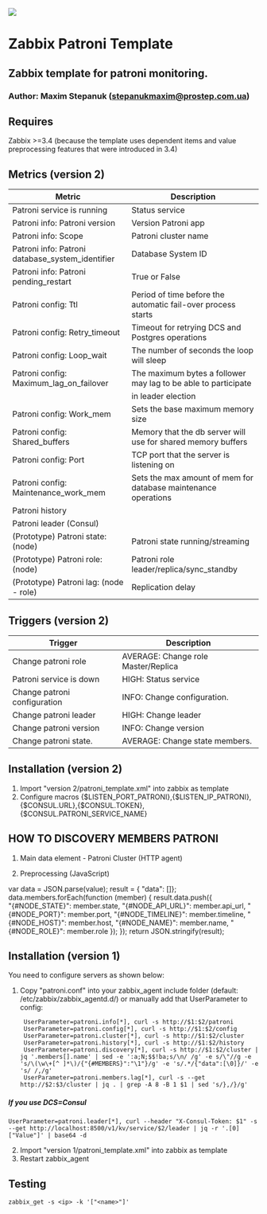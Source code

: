 ![](https://upload.wikimedia.org/wikipedia/commons/b/bf/Zabbix_logo.png)

# Zabbix Patroni Template

## Zabbix template for patroni monitoring.

### Author: Maxim Stepanuk (stepanukmaxim@prostep.com.ua)

## Requires

Zabbix >=3.4 (because the template uses dependent items and value preprocessing features that were introduced in 3.4)

## Metrics (version 2)
| Metric                                           | Description                                                    |
|--------------------------------------------------|----------------------------------------------------------------|
| Patroni service is running                       | Status service                                                 |
| Patroni info: Patroni version                    | Version Patroni app                                            |
| Patroni info: Scope                              | Patroni cluster name                                           |
| Patroni info: Patroni database_system_identifier | Database System ID                                             |
| Patroni info: Patroni pending_restart            | True or False                                                  |
| Patroni config: Ttl                              | Period of time before the automatic fail-over process starts   |
| Patroni config: Retry_timeout                    | Timeout for retrying DCS and Postgres operations               |
| Patroni config: Loop_wait                        | The number of seconds the loop will sleep                      |
| Patroni config: Maximum_lag_on_failover          | The maximum bytes a follower may lag to be able to participate |
|                                                  | in leader election                                             |
| Patroni config: Work_mem                         | Sets the base maximum memory size                              |
| Patroni config: Shared_buffers                   | Memory that the db server will use for shared memory buffers   |
| Patroni config: Port                             | TCP port that the server is listening on                       |
| Patroni config: Maintenance_work_mem             | Sets the max amount of mem for database maintenance operations |
| Patroni history                                  |                                                                | 
| Patroni leader (Consul)                          |                                                                |
| (Prototype) Patroni state: (node)                | Patroni state running/streaming                                |
| (Prototype) Patroni role: (node)                 | Patroni role leader/replica/sync_standby                       |
| (Prototype) Patroni lag: (node - role)           | Replication delay                                              | 


## Triggers (version 2)
|     Trigger                  |  Description                         |
|------------------------------|--------------------------------------|
| Change patroni role          | AVERAGE: Change role Master/Replica  |
| Patroni service is down      | HIGH: Status service                 |
| Change patroni configuration | INFO: Change configuration.          |
| Change patroni leader        | HIGH: Change leader                  |
| Change patroni version       | INFO: Change version                 |
| Change patroni state.        | AVERAGE: Change state members.       |


## Installation (version 2)

1. Import "version 2/patroni_template.xml" into zabbix as template
2. Configure macros {$LISTEN_PORT_PATRONI},{$LISTEN_IP_PATRONI},{$CONSUL.URL},{$CONSUL.TOKEN},{$CONSUL.PATRONI_SERVICE_NAME}

## HOW TO DISCOVERY MEMBERS PATRONI

1. Main data element - Patroni Cluster (HTTP agent)

2. Preprocessing (JavaScript)

var data = JSON.parse(value);
result = { "data": []};
data.members.forEach(function (member) {
    result.data.push({   
      "{#NODE_STATE}": member.state,
      "{#NODE_API_URL}": member.api_url,
      "{#NODE_PORT}": member.port,
      "{#NODE_TIMELINE}": member.timeline,
      "{#NODE_HOST}": member.host,
      "{#NODE_NAME}": member.name,
      "{#NODE_ROLE}": member.role
    });
});
return JSON.stringify(result);

## Installation (version 1)

You need to configure servers as shown below:

1. Copy "patroni.conf" into your zabbix_agent include folder (default: /etc/zabbix/zabbix_agentd.d/) or manually add that UserParameter to config:
 

        UserParameter=patroni.info[*], curl -s http://$1:$2/patroni
        UserParameter=patroni.config[*], curl -s http://$1:$2/config
        UserParameter=patroni.cluster[*], curl -s http://$1:$2/cluster
        UserParameter=patroni.history[*], curl -s http://$1:$2/history
        UserParameter=patroni.discovery[*], curl -s http://$1:$2/cluster | jq '.members[].name' | sed -e ':a;N;$$!ba;s/\n/ /g' -e s/\"//g -e 's/\(\w\+[^ ]*\)/{"{#MEMBERS}":"\1"}/g' -e 's/.*/{"data":[\0]}/' -e 's/ /,/g'
        UserParameter=patroni.members.lag[*], curl -s --get http://$2:$3/cluster | jq . | grep -A 8 -B 1 $1 | sed 's/},/}/g'

##### If you use DCS=Consul
    UserParameter=patroni.leader[*], curl --header "X-Consul-Token: $1" -s --get http://localhost:8500/v1/kv/service/$2/leader | jq -r '.[0]["Value"]' | base64 -d

2. Import "version 1/patroni_template.xml" into zabbix as template
3. Restart zabbix_agent

## Testing
  
    zabbix_get -s <ip> -k '["<name>"]'

